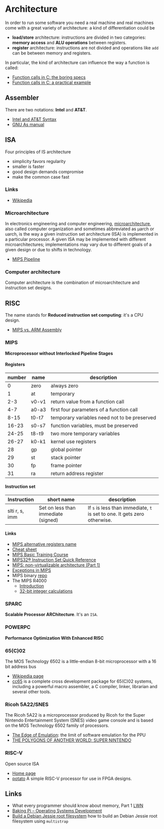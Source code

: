 # Architecture

In order to run some software you need a real machine and
real machines come with a great variety of architecture: a kind of differentiation
could be

 * **load/store** architecture: instructions are divided in two categories: **memory access** and **ALU operations** between registers.
 * **register** architecture: instructions are not divided and operations like ``add`` can be between memory and registers.

In particular, the kind of architecture can influence the way a function is called:

 - [Function calls in C: the boring specs](http://www.gghh.name/dibtp/2015/11/10/function-calls-in-c-the-boring-specs.html)
 - [Function calls in C: a practical example](http://www.gghh.name/dibtp/2015/11/11/function-calls-in-c-practical-example.html)

## Assembler

There are two notations: **Intel** and **AT&T**.

 - [Intel and AT&T Syntax](http://www.imada.sdu.dk/Courses/DM18/Litteratur/IntelnATT.htm)
 - [GNU As manual](http://tigcc.ticalc.org/doc/gnuasm.html)

## ISA

Four principles of IS architecture

 - simplicity favors regularity
 - smaller is faster
 - good design demands compromise
 - make the common case fast

### Links

 - [Wikipedia](https://en.wikipedia.org/wiki/Instruction_set)

### Microarchitecture

In electronics engineering and computer engineering, [microarchitecture](https://en.wikipedia.org/wiki/Microarchitecture), also
called computer organization and sometimes abbreviated as µarch or uarch, is
the way a given instruction set architecture (ISA) is implemented in a
particular processor. A given ISA may be implemented with different
microarchitectures; implementations may vary due to different goals of a
given design or due to shifts in technology.

 - [MIPS Pipeline](https://www.cs.cornell.edu/courses/cs3410/2012sp/lecture/09-pipelined-cpu-i-g.pdf)

### Computer architecture

Computer architecture is the combination of microarchitecture and instruction set designs.

## RISC

The name stands for **Reduced instruction set computing**: it's a CPU design.

 - [MIPS vs. ARM Assembly](http://www2.ece.gatech.edu/academic/courses/ece2035/readings/embedded/MIPSvsARM.pdf)

### MIPS

**Microprocessor without Interlocked Pipeline Stages**

#### Registers

| number | name | description |
|--------|------|-------------|
| 0 | zero | always zero |
| 1 | at | temporary |
| 2-3 | v0-v1 | return value from a function call |
| 4-7 | a0-a3 | first four parameters of a function call |
| 8-15 | t0-t7 | temporary variables need not to be preserved |
| 16-23 | s0-s7 | function variables, must be preserved |
| 24-25 | t8-t9 | two more temporary variables |
| 26-27 | k0-k1 | kernel use registers |
| 28 | gp | global pointer |
| 29 | st | stack pointer |
| 30 | fp | frame pointer |
| 31 | ra | return address register |

#### Instruction set

| Instruction | short name | description |
|-------------|------------|-------------|
| slti r, s, imm | Set on less than immediate (signed) | If ``s`` is less than immediate, ``t`` is set to one. It gets zero otherwise. |

#### Links

 - [MIPS alternative registers name](https://www.cs.umd.edu/class/sum2003/cmsc311/Notes/Mips/altReg.html)
 - [Cheat sheet](https://inst.eecs.berkeley.edu/~cs61c/resources/MIPS_Green_Sheet.pdf)
 - [MIPS Basic Training Course](https://community.imgtec.com/developers/mips/resources/training-courses/mips-basic-training-course/)
 - [MIPS32® Instruction Set Quick Reference](https://www.cs.duke.edu/courses/fall13/compsci250/MIPS32_QRC.pdf)
 - [MIPS: non-virtualizable architecture (Part 1)](http://www.nulltrace.org/2011/04/mips-non-virtualizable-architecture.html)
 - [Exceptions in MIPS](http://www.cs.iit.edu/~virgil/cs470/Labs/Lab7.pdf)
 - MIPS binary [repo](https://github.com/darkerego/mips-binaries)
 - The MIPS R4000
   - [Introduction](https://blogs.msdn.microsoft.com/oldnewthing/20180402-00/?p=98415)
   - [32-bit integer calculations](https://blogs.msdn.microsoft.com/oldnewthing/20180403-00/?p=98425)

### SPARC

**Scalable Processor ARChitecture**. It's an ``ISA``.

### POWERPC

**Performance Optimization With Enhanced RISC**

### 65(C)02

The MOS Technology 6502 is a little-endian 8-bit microprocessor with a 16 bit address bus 

 - [Wikipedia page](https://en.wikipedia.org/wiki/MOS_Technology_6502)
 - [cc65](https://cc65.github.io/cc65/) is a complete cross development package for 65(C)02 systems, including a powerful macro assembler, a C compiler, linker, librarian and several other tools.

### Ricoh 5A22/SNES

The Ricoh 5A22 is a microprocessor produced by Ricoh for the Super Nintendo Entertainment System (SNES) video game console
and is based on the MOS Technology 6502 family of processors.

 - [The Edge of Emulation](https://byuu.org/articles/edge-of-emulation): the limit of software emulation for the PPU
 - [THE POLYGONS OF ANOTHER WORLD: SUPER NINTENDO](http://fabiensanglard.net/another_world_polygons_SNES/index.html)

### RISC-V

Open source ISA

 - [Home page](https://riscv.org/)
 - [potato](https://github.com/skordal/potato) A simple RISC-V processor for use in FPGA designs.


## Links

 - What every programmer should know about memory, Part 1 [LWN](http://lwn.net/Articles/250967/)
 - [Baking Pi – Operating Systems Development](https://www.cl.cam.ac.uk/projects/raspberrypi/tutorials/os/)
 - [Build a Debian Jessie root filesystem](http://www.acmesystems.it/debian_jessie) how to build an Debian Jessie root filesystem using ``multistrap``

